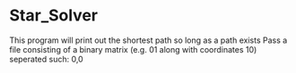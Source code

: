# Star_Solver

This program will print out the shortest path so long as a path exists
Pass a file consisting of a binary matrix (e.g. 01  along with coordinates 
						10) seperated such: 0,0
